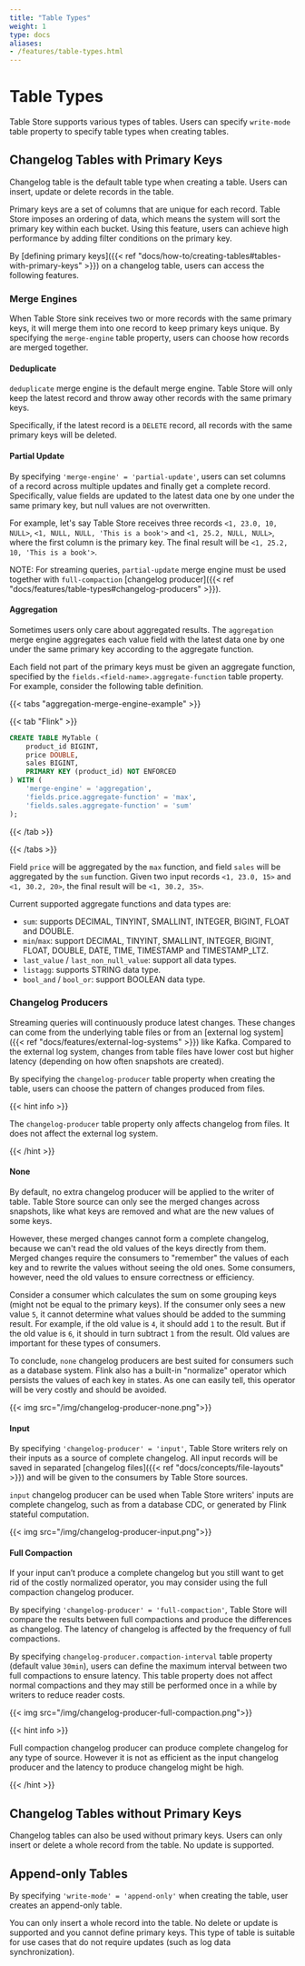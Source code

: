 ```yaml
---
title: "Table Types"
weight: 1
type: docs
aliases:
- /features/table-types.html
---
```

<!--
Licensed to the Apache Software Foundation (ASF) under one
or more contributor license agreements.  See the NOTICE file
distributed with this work for additional information
regarding copyright ownership.  The ASF licenses this file
to you under the Apache License, Version 2.0 (the
"License"); you may not use this file except in compliance
with the License.  You may obtain a copy of the License at

  http://www.apache.org/licenses/LICENSE-2.0

Unless required by applicable law or agreed to in writing,
software distributed under the License is distributed on an
"AS IS" BASIS, WITHOUT WARRANTIES OR CONDITIONS OF ANY
KIND, either express or implied.  See the License for the
specific language governing permissions and limitations
under the License.
-->

# Table Types

Table Store supports various types of tables. Users can specify `write-mode` table property to specify table types when creating tables.

## Changelog Tables with Primary Keys

Changelog table is the default table type when creating a table. Users can insert, update or delete records in the table.

Primary keys are a set of columns that are unique for each record. Table Store imposes an ordering of data, which means the system will sort the primary key within each bucket. Using this feature, users can achieve high performance by adding filter conditions on the primary key.

By [defining primary keys]({{< ref "docs/how-to/creating-tables#tables-with-primary-keys" >}}) on a changelog table, users can access the following features.

### Merge Engines

When Table Store sink receives two or more records with the same primary keys, it will merge them into one record to keep primary keys unique. By specifying the `merge-engine` table property, users can choose how records are merged together.

#### Deduplicate

`deduplicate` merge engine is the default merge engine. Table Store will only keep the latest record and throw away other records with the same primary keys.

Specifically, if the latest record is a `DELETE` record, all records with the same primary keys will be deleted.

#### Partial Update

By specifying `'merge-engine' = 'partial-update'`, users can set columns of a record across multiple updates and finally get a complete record. Specifically, value fields are updated to the latest data one by one under the same primary key, but null values are not overwritten.

For example, let's say Table Store receives three records `<1, 23.0, 10, NULL>`, `<1, NULL, NULL, 'This is a book'>` and `<1, 25.2, NULL, NULL>`, where the first column is the primary key. The final result will be `<1, 25.2, 10, 'This is a book'>`.

NOTE: For streaming queries, `partial-update` merge engine must be used together with `full-compaction` [changelog producer]({{< ref "docs/features/table-types#changelog-producers" >}}).

#### Aggregation

Sometimes users only care about aggregated results. The `aggregation` merge engine aggregates each value field with the latest data one by one under the same primary key according to the aggregate function.

Each field not part of the primary keys must be given an aggregate function, specified by the `fields.<field-name>.aggregate-function` table property. For example, consider the following table definition.

{{< tabs "aggregation-merge-engine-example" >}}

{{< tab "Flink" >}}

```sql
CREATE TABLE MyTable (
    product_id BIGINT,
    price DOUBLE,
    sales BIGINT,
    PRIMARY KEY (product_id) NOT ENFORCED
) WITH (
    'merge-engine' = 'aggregation',
    'fields.price.aggregate-function' = 'max',
    'fields.sales.aggregate-function' = 'sum'
);
```

{{< /tab >}}

{{< /tabs >}}

Field `price` will be aggregated by the `max` function, and field `sales` will be aggregated by the `sum` function. Given two input records `<1, 23.0, 15>` and `<1, 30.2, 20>`, the final result will be `<1, 30.2, 35>`.

Current supported aggregate functions and data types are:

* `sum`: supports DECIMAL, TINYINT, SMALLINT, INTEGER, BIGINT, FLOAT and DOUBLE.
* `min`/`max`: support DECIMAL, TINYINT, SMALLINT, INTEGER, BIGINT, FLOAT, DOUBLE, DATE, TIME, TIMESTAMP and TIMESTAMP_LTZ.
* `last_value` / `last_non_null_value`: support all data types.
* `listagg`: supports STRING data type.
* `bool_and` / `bool_or`: support BOOLEAN data type.

### Changelog Producers

Streaming queries will continuously produce latest changes. These changes can come from the underlying table files or from an [external log system]({{< ref "docs/features/external-log-systems" >}}) like Kafka. Compared to the external log system, changes from table files have lower cost but higher latency (depending on how often snapshots are created).

By specifying the `changelog-producer` table property when creating the table, users can choose the pattern of changes produced from files.

{{< hint info >}}

The `changelog-producer` table property only affects changelog from files. It does not affect the external log system.

{{< /hint >}}

#### None

By default, no extra changelog producer will be applied to the writer of table. Table Store source can only see the merged changes across snapshots, like what keys are removed and what are the new values of some keys.

However, these merged changes cannot form a complete changelog, because we can't read the old values of the keys directly from them. Merged changes require the consumers to "remember" the values of each key and to rewrite the values without seeing the old ones. Some consumers, however, need the old values to ensure correctness or efficiency.

Consider a consumer which calculates the sum on some grouping keys (might not be equal to the primary keys). If the consumer only sees a new value `5`, it cannot determine what values should be added to the summing result. For example, if the old value is `4`, it should add `1` to the result. But if the old value is `6`, it should in turn subtract `1` from the result. Old values are important for these types of consumers.

To conclude, `none` changelog producers are best suited for consumers such as a database system. Flink also has a built-in "normalize" operator which persists the values of each key in states. As one can easily tell, this operator will be very costly and should be avoided.

{{< img src="/img/changelog-producer-none.png">}}

#### Input

By specifying `'changelog-producer' = 'input'`, Table Store writers rely on their inputs as a source of complete changelog. All input records will be saved in separated [changelog files]({{< ref "docs/concepts/file-layouts" >}}) and will be given to the consumers by Table Store sources.

`input` changelog producer can be used when Table Store writers' inputs are complete changelog, such as from a database CDC, or generated by Flink stateful computation.

{{< img src="/img/changelog-producer-input.png">}}

#### Full Compaction

If your input can’t produce a complete changelog but you still want to get rid of the costly normalized operator, you may consider using the full compaction changelog producer.

By specifying `'changelog-producer' = 'full-compaction'`, Table Store will compare the results between full compactions and produce the differences as changelog. The latency of changelog is affected by the frequency of full compactions.

By specifying `changelog-producer.compaction-interval` table property (default value `30min`), users can define the maximum interval between two full compactions to ensure latency. This table property does not affect normal compactions and they may still be performed once in a while by writers to reduce reader costs.

{{< img src="/img/changelog-producer-full-compaction.png">}}

{{< hint info >}}

Full compaction changelog producer can produce complete changelog for any type of source. However it is not as efficient as the input changelog producer and the latency to produce changelog might be high.

{{< /hint >}}

## Changelog Tables without Primary Keys

Changelog tables can also be used without primary keys. Users can only insert or delete a whole record from the table. No update is supported.

## Append-only Tables

By specifying `'write-mode' = 'append-only'` when creating the table, user creates an append-only table.

You can only insert a whole record into the table. No delete or update is supported and you cannot define primary keys. This type of table is suitable for use cases that do not require updates (such as log data synchronization).
